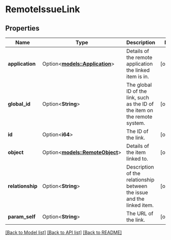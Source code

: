 # RemoteIssueLink

## Properties

Name | Type | Description | Notes
------------ | ------------- | ------------- | -------------
**application** | Option<[**models::Application**](Application.md)> | Details of the remote application the linked item is in. | [optional]
**global_id** | Option<**String**> | The global ID of the link, such as the ID of the item on the remote system. | [optional]
**id** | Option<**i64**> | The ID of the link. | [optional]
**object** | Option<[**models::RemoteObject**](RemoteObject.md)> | Details of the item linked to. | [optional]
**relationship** | Option<**String**> | Description of the relationship between the issue and the linked item. | [optional]
**param_self** | Option<**String**> | The URL of the link. | [optional]

[[Back to Model list]](../README.md#documentation-for-models) [[Back to API list]](../README.md#documentation-for-api-endpoints) [[Back to README]](../README.md)


